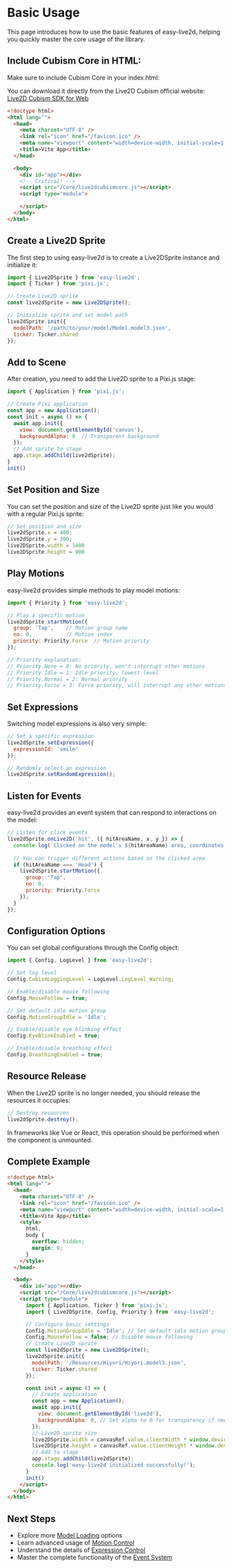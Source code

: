 # Basic Usage

This page introduces how to use the basic features of easy-live2d, helping you quickly master the core usage of the library.

## Include Cubism Core in HTML:

Make sure to include Cubism Core in your index.html:

You can download it directly from the Live2D Cubism official website: [Live2D Cubism SDK for Web](https://www.live2d.com/en/sdk/download/web/)

```html
<!doctype html>
<html lang="">
  <head>
    <meta charset="UTF-8" />
    <link rel="icon" href="/favicon.ico" />
    <meta name="viewport" content="width=device-width, initial-scale=1.0" />
    <title>Vite App</title>
  </head>

  <body>
    <div id="app"></div>
    <!-- Critical! -->
    <script src="/Core/live2dcubismcore.js"></script>
    <script type="module">

    </script>
  </body>
</html>
```

## Create a Live2D Sprite

The first step to using easy-live2d is to create a Live2DSprite instance and initialize it:

```js
import { Live2DSprite } from 'easy-live2d';
import { Ticker } from 'pixi.js';

// Create Live2D sprite
const live2dSprite = new Live2DSprite();

// Initialize sprite and set model path
live2dSprite.init({
  modelPath: '/path/to/your/model/Model.model3.json',
  ticker: Ticker.shared
});
```

## Add to Scene

After creation, you need to add the Live2D sprite to a Pixi.js stage:

```js
import { Application } from 'pixi.js';

// Create Pixi application
const app = new Application();
const init = async () => {
  await app.init({
    view: document.getElementById('canvas'),
    backgroundAlpha: 0  // Transparent background
  });
  // Add sprite to stage
  app.stage.addChild(live2dSprite);
}
init()
```

## Set Position and Size

You can set the position and size of the Live2D sprite just like you would with a regular Pixi.js sprite:

```js
// Set position and size
live2dSprite.x = 400;
live2dSprite.y = 300;
live2DSprite.width = 1400
live2DSprite.height = 900
```

## Play Motions

easy-live2d provides simple methods to play model motions:

```js
import { Priority } from 'easy-live2d';

// Play a specific motion
live2dSprite.startMotion({
  group: 'Tap',    // Motion group name
  no: 0,           // Motion index
  priority: Priority.Force  // Motion priority
});

// Priority explanation:
// Priority.None = 0: No priority, won't interrupt other motions
// Priority.Idle = 1: Idle priority, lowest level
// Priority.Normal = 2: Normal priority
// Priority.Force = 3: Force priority, will interrupt any other motions
```

## Set Expressions

Switching model expressions is also very simple:

```js
// Set a specific expression
live2dSprite.setExpression({ 
  expressionId: 'smile' 
});

// Randomly select an expression
live2dSprite.setRandomExpression();
```

## Listen for Events

easy-live2d provides an event system that can respond to interactions on the model:

```js
// Listen for click events
live2dSprite.onLive2D('hit', ({ hitAreaName, x, y }) => {
  console.log(`Clicked on the model's ${hitAreaName} area, coordinates: (${x}, ${y})`);
  
  // You can trigger different actions based on the clicked area
  if (hitAreaName === 'Head') {
    live2dSprite.startMotion({
      group: 'Tap',
      no: 0,
      priority: Priority.Force
    });
  }
});
```

## Configuration Options

You can set global configurations through the Config object:

```js
import { Config, LogLevel } from 'easy-live2d';

// Set log level
Config.CubismLoggingLevel = LogLevel.LogLevel_Warning;

// Enable/disable mouse following
Config.MouseFollow = true;

// Set default idle motion group
Config.MotionGroupIdle = 'Idle';

// Enable/disable eye blinking effect
Config.EyeBlinkEnabled = true;

// Enable/disable breathing effect
Config.BreathingEnabled = true;
```

## Resource Release

When the Live2D sprite is no longer needed, you should release the resources it occupies:

```js
// Destroy resources
live2dSprite.destroy();
```

In frameworks like Vue or React, this operation should be performed when the component is unmounted.

## Complete Example
```html
<!doctype html>
<html lang="">
  <head>
    <meta charset="UTF-8" />
    <link rel="icon" href="/favicon.ico" />
    <meta name="viewport" content="width=device-width, initial-scale=1.0" />
    <title>Vite App</title>
    <style>
      html,
      body {
        overflow: hidden;
        margin: 0;
      }
    </style>
  </head>

  <body>
    <div id="app"></div>
    <script src="/Core/live2dcubismcore.js"></script>
    <script type="module">
      import { Application, Ticker } from 'pixi.js';
      import { Live2DSprite, Config, Priority } from 'easy-live2d';

      // Configure basic settings
      Config.MotionGroupIdle = 'Idle'; // Set default idle motion group
      Config.MouseFollow = false; // Disable mouse following
      // Create Live2D sprite
      const live2dSprite = new Live2DSprite();
      live2dSprite.init({
        modelPath: '/Resources/Hiyori/Hiyori.model3.json',
        ticker: Ticker.shared
      });

      const init = async () => {
        // Create application
        const app = new Application();
        await app.init({
          view: document.getElementById('live2d'),
          backgroundAlpha: 0, // Set alpha to 0 for transparency if needed
        });
        // Live2D sprite size
        live2DSprite.width = canvasRef.value.clientWidth * window.devicePixelRatio
        live2DSprite.height = canvasRef.value.clientHeight * window.devicePixelRatio
        // Add to stage
        app.stage.addChild(live2dSprite);
        console.log('easy-live2d initialized successfully!');
      }
      init()
    </script>
  </body>
</html>
```

## Next Steps
- Explore more [Model Loading](/en/guide/model-loading) options
- Learn advanced usage of [Motion Control](/en/guide/motion-control)
- Understand the details of [Expression Control](/en/guide/expression-control)
- Master the complete functionality of the [Event System](/en/guide/events)
